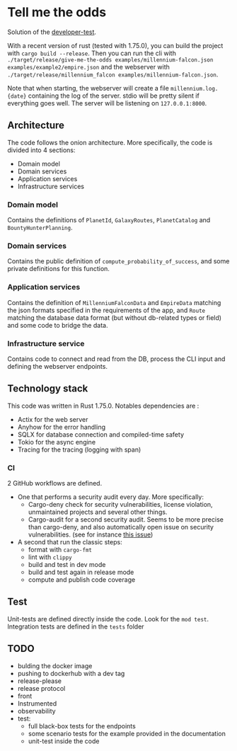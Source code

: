 # Tell me the odds

Solution of the [developer-test](https://github.com/lioncowlionant/developer-test).

With a recent version of rust (tested with 1.75.0), you can build the project with `cargo build --release`. Then you can run the cli with `./target/release/give-me-the-odds examples/millennium-falcon.json examples/example2/empire.json` and the webserver with `./target/release/millennium_falcon examples/millennium-falcon.json`.

Note that when starting, the webserver will create a file `millennium.log.{date}` containing the log of the server. stdio will be pretty silent if everything goes well. The server will be listening on `127.0.0.1:8000`.

## Architecture

The code follows the onion architecture. More specifically, the code is divided into 4 sections:

- Domain model
- Domain services
- Application services
- Infrastructure services

### Domain model

Contains the definitions of `PlanetId`, `GalaxyRoutes`, `PlanetCatalog` and `BountyHunterPlanning`.

### Domain services

Contains the public definition of `compute_probability_of_success`, and some private definitions for this function.

### Application services

Contains the definition of `MillenniumFalconData` and `EmpireData` matching the json formats specified in the requirements of the app, and `Route` matching the database data format (but without db-related types or field) and some code to bridge the data.

### Infrastructure service

Contains code to connect and read from the DB, process the CLI input and defining the webserver endpoints.

## Technology stack

This code was written in Rust 1.75.0. Notables dependencies are :

- Actix for the web server
- Anyhow for the error handling
- SQLX for database connection and compiled-time safety
- Tokio for the async engine
- Tracing for the tracing (logging with span)

### CI

2 GitHub workflows are defined.

- One that performs a security audit every day. More specifically:
  - Cargo-deny check for security vulnerabilities, license violation, unmaintained projects and several other things.
  - Cargo-audit for a second security audit. Seems to be more precise than cargo-deny, and also automatically open issue on security vulnerabilities. (see for instance [this issue](https://github.com/Net-Mist/tell-me-the-odds/issues/1))
- A second that run the classic steps:
  - format with `cargo-fmt`
  - lint with `clippy`
  - build and test in dev mode
  - build and test again in release mode
  - compute and publish code coverage

## Test

Unit-tests are defined directly inside the code. Look for the `mod test`. Integration tests are defined in the `tests` folder

## TODO

- bulding the docker image
- pushing to dockerhub with a dev tag
- release-please
- release protocol
- front
- Instrumented
- observability
- test:
  - full black-box tests for the endpoints
  - some scenario tests for the example provided in the documentation
  - unit-test inside the code
